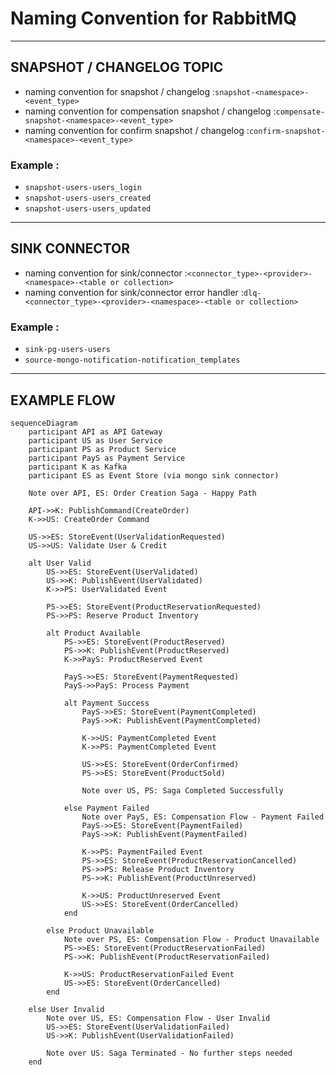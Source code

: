 # Naming Convention for RabbitMQ
---
## SNAPSHOT /  CHANGELOG TOPIC
- naming convention for snapshot / changelog :`snapshot-<namespace>-<event_type>`
- naming convention for compensation snapshot / changelog :`compensate-snapshot-<namespace>-<event_type>`
- naming convention for confirm snapshot / changelog :`confirm-snapshot-<namespace>-<event_type>`

### Example : 
- `snapshot-users-users_login`
- `snapshot-users-users_created`
- `snapshot-users-users_updated`
---

## SINK CONNECTOR
- naming convention for sink/connector :`<connector_type>-<provider>-<namespace>-<table or collection>`
- naming convention for sink/connector error handler :`dlq-<connector_type>-<provider>-<namespace>-<table or collection>`

### Example :
- `sink-pg-users-users`
- `source-mongo-notification-notification_templates`
---


## EXAMPLE FLOW
```mermaid
sequenceDiagram
    participant API as API Gateway
    participant US as User Service
    participant PS as Product Service
    participant PayS as Payment Service
    participant K as Kafka
    participant ES as Event Store (via mongo sink connector)

    Note over API, ES: Order Creation Saga - Happy Path
    
    API->>K: PublishCommand(CreateOrder)
    K->>US: CreateOrder Command
    
    US->>ES: StoreEvent(UserValidationRequested)
    US->>US: Validate User & Credit
    
    alt User Valid
        US->>ES: StoreEvent(UserValidated)
        US->>K: PublishEvent(UserValidated)
        K->>PS: UserValidated Event
        
        PS->>ES: StoreEvent(ProductReservationRequested)
        PS->>PS: Reserve Product Inventory
        
        alt Product Available
            PS->>ES: StoreEvent(ProductReserved)
            PS->>K: PublishEvent(ProductReserved)
            K->>PayS: ProductReserved Event
            
            PayS->>ES: StoreEvent(PaymentRequested)
            PayS->>PayS: Process Payment
            
            alt Payment Success
                PayS->>ES: StoreEvent(PaymentCompleted)
                PayS->>K: PublishEvent(PaymentCompleted)
                
                K->>US: PaymentCompleted Event
                K->>PS: PaymentCompleted Event
                
                US->>ES: StoreEvent(OrderConfirmed)
                PS->>ES: StoreEvent(ProductSold)
                
                Note over US, PS: Saga Completed Successfully
                
            else Payment Failed
                Note over PayS, ES: Compensation Flow - Payment Failed
                PayS->>ES: StoreEvent(PaymentFailed)
                PayS->>K: PublishEvent(PaymentFailed)
                
                K->>PS: PaymentFailed Event
                PS->>ES: StoreEvent(ProductReservationCancelled)
                PS->>PS: Release Product Inventory
                PS->>K: PublishEvent(ProductUnreserved)
                
                K->>US: ProductUnreserved Event
                US->>ES: StoreEvent(OrderCancelled)
            end
            
        else Product Unavailable
            Note over PS, ES: Compensation Flow - Product Unavailable
            PS->>ES: StoreEvent(ProductReservationFailed)
            PS->>K: PublishEvent(ProductReservationFailed)
            
            K->>US: ProductReservationFailed Event
            US->>ES: StoreEvent(OrderCancelled)
        end
        
    else User Invalid
        Note over US, ES: Compensation Flow - User Invalid
        US->>ES: StoreEvent(UserValidationFailed)
        US->>K: PublishEvent(UserValidationFailed)
        
        Note over US: Saga Terminated - No further steps needed
    end
```